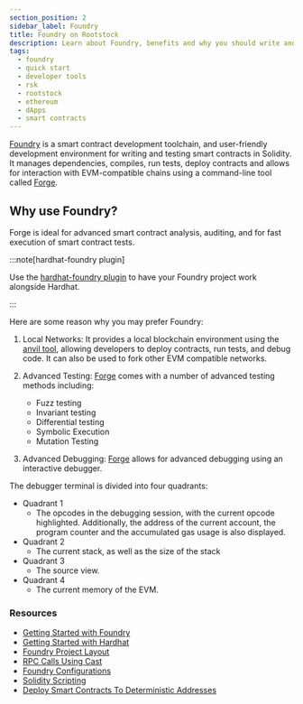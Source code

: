 ```yaml
---
section_position: 2
sidebar_label: Foundry
title: Foundry on Rootstock
description: Learn about Foundry, benefits and why you should write and deploy smart contracts on Rootstock using Foundry.
tags:
  - foundry
  - quick start
  - developer tools
  - rsk
  - rootstock
  - ethereum
  - dApps
  - smart contracts
---
```


[Foundry](https://book.getfoundry.sh) is a smart contract development toolchain, and user-friendly development environment for writing and testing smart contracts in Solidity. It manages dependencies, compiles, run tests, deploy contracts and allows for interaction with EVM-compatible chains using a command-line tool called [Forge](https://book.getfoundry.sh/forge/).

## Why use Foundry?

Forge is ideal for advanced smart contract analysis, auditing, and for fast execution of smart contract tests.

:::note[hardhat-foundry plugin]

Use the [hardhat-foundry plugin](https://hardhat.org/hardhat-runner/plugins/nomicfoundation-hardhat-foundry) to have your Foundry project work alongside Hardhat.

:::

Here are some reason why you may prefer Foundry:

1. Local Networks:
   It provides a local blockchain environment using the [anvil tool](https://book.getfoundry.sh/reference/anvil/), allowing developers to deploy contracts, run tests, and debug code. It can also be used to fork other EVM compatible networks.

2. Advanced Testing:
   [Forge](https://book.getfoundry.sh/forge/advanced-testing) comes with a number of advanced testing methods including:
   - Fuzz testing
   - Invariant testing
   - Differential testing
   - Symbolic Execution
   - Mutation Testing

3. Advanced Debugging:
   [Forge](https://book.getfoundry.sh/forge/debugger) allows for advanced debugging using an interactive debugger.

The debugger terminal is divided into four quadrants:

- Quadrant 1
   - The opcodes in the debugging session, with the current opcode highlighted. Additionally, the address of the current account, the program counter and the accumulated gas usage is also displayed.
- Quadrant 2
   - The current stack, as well as the size of the stack
- Quadrant 3
   - The source view.
- Quadrant 4
   - The current memory of the EVM.

### Resources

- [Getting Started with Foundry](/developers/smart-contracts/foundry/)
- [Getting Started with Hardhat](/developers/smart-contracts/hardhat/)
- [Foundry Project Layout](https://book.getfoundry.sh/projects/project-layout)
- [RPC Calls Using Cast](https://book.getfoundry.sh/cast/)
- [Foundry Configurations](https://book.getfoundry.sh/config/)
- [Solidity Scripting](https://book.getfoundry.sh/guides/scripting-with-solidity)
- [Deploy Smart Contracts To Deterministic Addresses](https://book.getfoundry.sh/guides/deterministic-deployments-using-create2)
